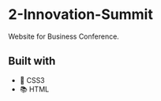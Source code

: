 # 2-Innovation-Summit
Website for Business Conference.
## Built with

  * :art: CSS3
  * :books: HTML
